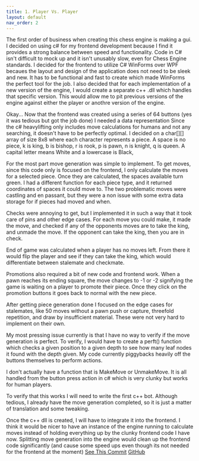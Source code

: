 ```yaml
---
title: 1. Player Vs. Player
layout: default
nav_order: 2
---
```


The first order of business when creating this chess engine is making a gui. 
I decided on using c# for my frontend development because I find it provides a strong balance between speed and functionality.
Code in C# isn't difficult to mock up and it isn't unusably slow, even for Chess Engine standards.
I decided for the frontend to utilize C# WinForms over WPF becaues the layout and design of the application does not need to be sleek and new.
It has to be functional and fast to create which made WinForms the perfect tool for the job.
I also decided that for each implementation of a new version of the engine, I would create a separate c++ .dll which handles that specific version.
This would allow me to pit previous versions of the engine against either the player or anothre version of the engine.

Okay... Now that the frontend was created using a series of 64 buttons (yes it was tedious but got the job done) I needed a data representation
Since the c# heavylifting only includes move calculations for humans and not any searching, it doesn't have to be perfectly optimal.
I decided on a char[][] array of size 8x8 where each character represents a piece. 
A space is no piece, k is king, b is bishop, r is rook, p is pawn, n is knight, q is queen. A capital letter means White and a lowercase is Black,

For the most part move generation was simple to implement. To get moves, since this code only is focused on the frontend, 
I only calculate the moves for a selected piece. Once they are calculated, the spaces available turn green.
I had a different function for each piece type, and it returned coordinates of spaces it could move to. The two problematic moves were castling and en passant, but
they were a non issue with some extra data storage for if pieces had moved and when.

Checks were annoying to get, but I implemented it in such a way that it took care of pins and other edge cases. For each move you could make, it made the move,
and checked if any of the opponents moves are to take the king, and unmade the move. If the opponent can take the king, then you are in check.

End of game was calculated when a player has no moves left. 
From there it would flip the player and see if they can take the king, which would differentiate between stalemate and checkmate.

Promotions also required a bit of new code and frontend work. When a pawn reaches its ending square, the move changes to -1 or -2 signifying the game is waiting
on a player to promote their piece. Once they click on the promotion buttons it goes back to normal with the new piece.

After getting piece generation done I focused on the edge cases for stalemates, like 50 moves without a pawn push or capture, threefold repetition, and draw by
insufficient material. These were not very hard to implement on their own.

My most pressing issue currently is that I have no way to verify if the move generation is perfect. To verify, I would have to create a perft() function which
checks a given position to a given depth to see how many leaf nodes it found with the depth given. My code currently piggybacks heavily off the buttons themselves to perform actions.

I don't actually have a function that is MakeMove or UnmakeMove. It is all handled from the button press action in c# which is very clunky but works for human players.

To verify that this works I will need to write the first c++ bot. Although tedious, I already have the move generation completed, so it is just a matter of translation and some tweaking.

Once the c++ dll is created, I will have to integrate it into the frontend. I think it would be nicer to have an instance of the engine running to calculate moves instead of 
holding everything up by the clunky frontend code I have now. Splitting move generation into the engine would clean up the frontend code significantly 
(and cause some speed ups even though its not needed for the frontend at the moment)
[See This Commit](https://github.com/BoundlessFate/EnPassantChessEngine/tree/f1e82463a54fa23de855a1c1d2086a65a952c5b6)
[GitHub](https://github.com/BoundlessFate/EnPassantChessEngine)